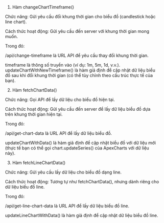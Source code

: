 1. Hàm changeChartTimeframe()

Chức năng: Gửi yêu cầu đổi khung thời gian cho biểu đồ (candlestick hoặc line chart).

Cách thức hoạt động: Gửi yêu cầu đến server với khung thời gian mong muốn.

Trong đó:

/api/change-timeframe là URL API để yêu cầu thay đổi khung thời gian.

timeframe là thông số truyền vào (ví dụ: 1m, 5m, 1d, v.v.).
updateChartWithNewTimeframe() là hàm giả định để cập nhật dữ liệu biểu đồ sau khi đổi khung thời gian (có thể tùy chỉnh theo cấu trúc thực tế của bạn).

2. Hàm fetchChartData()

Chức năng: Gọi API để lấy dữ liệu cho biểu đồ hiện tại.

Cách thức hoạt động: Gửi yêu cầu đến server để lấy dữ liệu biểu đồ dựa trên khung thời gian hiện tại.

Trong đó:

/api/get-chart-data là URL API để lấy dữ liệu biểu đồ.

updateChartWithData() là hàm giả định để cập nhật biểu đồ với dữ liệu mới (thực tế bạn có thể gọi chart.updateSeries() của ApexCharts với dữ liệu này).

3. Hàm fetchLineChartData()

Chức năng: Gửi yêu cầu lấy dữ liệu cho biểu đồ dạng line.

Cách thức hoạt động: Tương tự như fetchChartData(), nhưng dành riêng cho dữ liệu biểu đồ line.

Trong đó:

/api/get-line-chart-data là URL API để lấy dữ liệu biểu đồ line.

updateLineChartWithData() là hàm giả định để cập nhật dữ liệu biểu đồ line.
